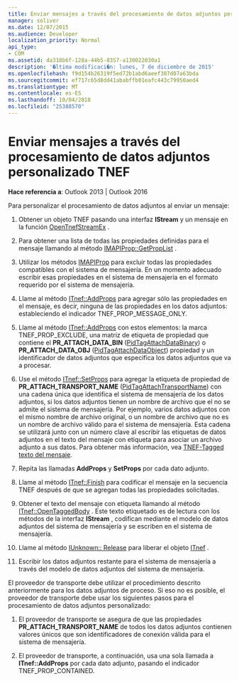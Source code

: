 ```yaml
---
title: Enviar mensajes a través del procesamiento de datos adjuntos personalizado TNEF
manager: soliver
ms.date: 12/07/2015
ms.audience: Developer
localization_priority: Normal
api_type:
- COM
ms.assetid: da318b6f-128a-44b5-8357-a130022030a1
description: '�ltima modificaci�n: lunes, 7 de diciembre de 2015'
ms.openlocfilehash: f9d154b26319f5ed72b1abd6aeef307d07a63bda
ms.sourcegitcommit: ef717c65d8dd41ababffb01eafc443c79950aed4
ms.translationtype: MT
ms.contentlocale: es-ES
ms.lasthandoff: 10/04/2018
ms.locfileid: "25388570"
---
```

# <a name="sending-messages-by-using-tnef-custom-attachment-processing"></a>Enviar mensajes a través del procesamiento de datos adjuntos personalizado TNEF

 
  
**Hace referencia a**: Outlook 2013 | Outlook 2016 
  
Para personalizar el procesamiento de datos adjuntos al enviar un mensaje:
  
1. Obtener un objeto TNEF pasando una interfaz **IStream** y un mensaje en la función [OpenTnefStreamEx](opentnefstreamex.md) . 
    
2. Para obtener una lista de todas las propiedades definidas para el mensaje llamando al método [IMAPIProp::GetPropList](imapiprop-getproplist.md) . 
    
3. Utilizar los métodos [IMAPIProp](imapipropiunknown.md) para excluir todas las propiedades compatibles con el sistema de mensajería. En un momento adecuado escribir esas propiedades en el sistema de mensajería en el formato requerido por el sistema de mensajería. 
    
4. Llame al método [ITnef::AddProps](itnef-addprops.md) para agregar sólo las propiedades en el mensaje, es decir, ninguna de las propiedades en los datos adjuntos: estableciendo el indicador TNEF_PROP_MESSAGE_ONLY. 
    
5. Llame al método [ITnef::AddProps](itnef-addprops.md) con estos elementos: la marca TNEF_PROP_EXCLUDE, una matriz de etiqueta de propiedad que contiene el **PR_ATTACH_DATA_BIN** ([PidTagAttachDataBinary](pidtagattachdatabinary-canonical-property.md)) o **PR_ATTACH_DATA_OBJ** ([PidTagAttachDataObject](pidtagattachdataobject-canonical-property.md)) propiedad y un identificador de datos adjuntos que especifica los datos adjuntos que va a procesar.
    
6. Use el método [ITnef::SetProps](itnef-setprops.md) para agregar la etiqueta de propiedad de **PR_ATTACH_TRANSPORT_NAME** ([PidTagAttachTransportName](pidtagattachtransportname-canonical-property.md)) con una cadena única que identifica el sistema de mensajería de los datos adjuntos, si los datos adjuntos tienen un nombre de archivo que el no se admite el sistema de mensajería. Por ejemplo, varios datos adjuntos con el mismo nombre de archivo original, o un nombre de archivo que no es un nombre de archivo válido para el sistema de mensajería. Esta cadena se utilizará junto con un número clave al escribir las etiquetas de datos adjuntos en el texto del mensaje con etiqueta para asociar un archivo adjunto a sus datos. Para obtener más información, vea [TNEF-Tagged texto del mensaje](tnef-tagged-message-text.md).
    
7. Repita las llamadas **AddProps** y **SetProps** por cada dato adjunto. 
    
8. Llame al método [ITnef::Finish](itnef-finish.md) para codificar el mensaje en la secuencia TNEF después de que se agregan todas las propiedades solicitadas. 
    
9. Obtener el texto del mensaje con etiqueta llamando al método [ITnef::OpenTaggedBody](itnef-opentaggedbody.md) . Este texto etiquetado es de lectura con los métodos de la interfaz **IStream** , codifican mediante el modelo de datos adjuntos del sistema de mensajería y se escriben en el sistema de mensajería. 
    
10. Llame al método [IUnknown:: Release](https://msdn.microsoft.com/library/4b494c6f-f0ee-4c35-ae45-ed956f40dc7a%28Office.15%29.aspx) para liberar el objeto [ITnef](itnefiunknown.md) . 
    
11. Escribir los datos adjuntos restante para el sistema de mensajería a través del modelo de datos adjuntos del sistema de mensajería.
    
El proveedor de transporte debe utilizar el procedimiento descrito anteriormente para los datos adjuntos de proceso. Si eso no es posible, el proveedor de transporte debe usar los siguientes pasos para el procesamiento de datos adjuntos personalizado:
  
1. El proveedor de transporte se asegura de que las propiedades **PR_ATTACH_TRANSPORT_NAME** de todos los datos adjuntos contienen valores únicos que son identificadores de conexión válida para el sistema de mensajería. 
    
2. El proveedor de transporte, a continuación, usa una sola llamada a **ITnef::AddProps** por cada dato adjunto, pasando el indicador TNEF_PROP_CONTAINED. 
    

